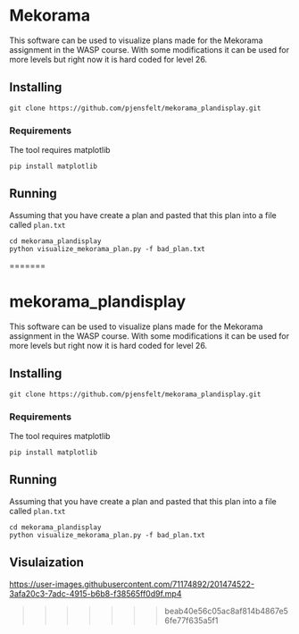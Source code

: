 # Mekorama
This software can be used to visualize plans made for the Mekorama assignment in the WASP course. With some modifications it can be used for more levels but right now it is hard coded for level 26. 

## Installing
```
git clone https://github.com/pjensfelt/mekorama_plandisplay.git
```

### Requirements
The tool requires matplotlib
```
pip install matplotlib
```


## Running
Assuming that you have create a plan and pasted that this plan into a file called `plan.txt`
```
cd mekorama_plandisplay
python visualize_mekorama_plan.py -f bad_plan.txt
```
=======
# mekorama_plandisplay
This software can be used to visualize plans made for the Mekorama assignment in the WASP course. With some modifications it can be used for more levels but right now it is hard coded for level 26. 

## Installing
```
git clone https://github.com/pjensfelt/mekorama_plandisplay.git
```

### Requirements
The tool requires matplotlib
```
pip install matplotlib
```


## Running
Assuming that you have create a plan and pasted that this plan into a file called `plan.txt`
```
cd mekorama_plandisplay
python visualize_mekorama_plan.py -f bad_plan.txt
```


## Visulaization 
https://user-images.githubusercontent.com/71174892/201474522-3afa20c3-7adc-4915-b6b8-f38565ff0d9f.mp4

>>>>>>> beab40e56c05ac8af814b4867e56fe77f635a5f1
